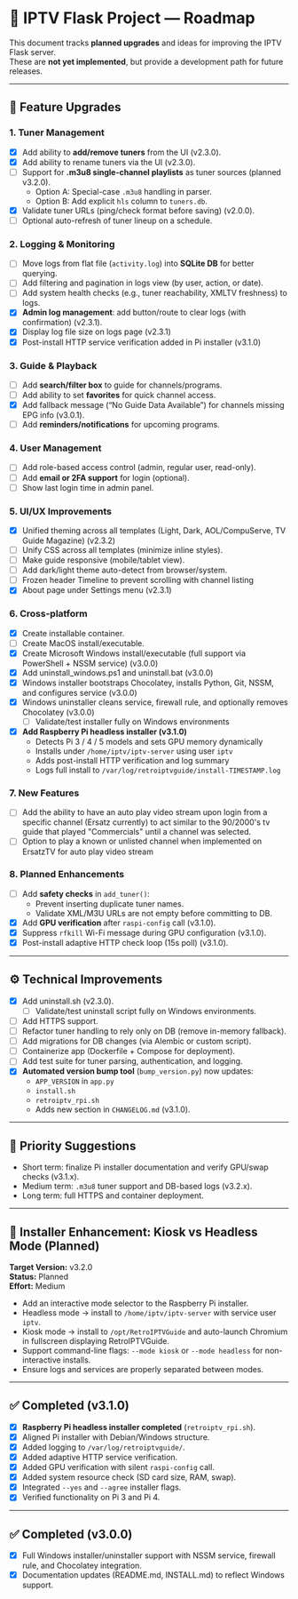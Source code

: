 # 📌 IPTV Flask Project — Roadmap

This document tracks **planned upgrades** and ideas for improving the IPTV Flask server.  
These are **not yet implemented**, but provide a development path for future releases.

---

## 🔮 Feature Upgrades

### 1. Tuner Management
- [x] Add ability to **add/remove tuners** from the UI (v2.3.0).
- [x] Add ability to rename tuners via the UI (v2.3.0).  
- [ ] Support for **.m3u8 single-channel playlists** as tuner sources (planned v3.2.0).  
  - Option A: Special-case `.m3u8` handling in parser.  
  - Option B: Add explicit `hls` column to `tuners.db`.  
- [x] Validate tuner URLs (ping/check format before saving) (v2.0.0).  
- [ ] Optional auto-refresh of tuner lineup on a schedule.

### 2. Logging & Monitoring
- [ ] Move logs from flat file (`activity.log`) into **SQLite DB** for better querying.  
- [ ] Add filtering and pagination in logs view (by user, action, or date).  
- [ ] Add system health checks (e.g., tuner reachability, XMLTV freshness) to logs.  
- [x] **Admin log management**: add button/route to clear logs (with confirmation) (v2.3.1).
- [x] Display log file size on logs page (v2.3.1)
- [x] Post-install HTTP service verification added in Pi installer (v3.1.0)

### 3. Guide & Playback
- [ ] Add **search/filter box** to guide for channels/programs.  
- [ ] Add ability to set **favorites** for quick channel access.  
- [x] Add fallback message (“No Guide Data Available”) for channels missing EPG info (v3.0.1).  
- [ ] Add **reminders/notifications** for upcoming programs.  

### 4. User Management
- [ ] Add role-based access control (admin, regular user, read-only).  
- [ ] Add **email or 2FA support** for login (optional).  
- [ ] Show last login time in admin panel.  

### 5. UI/UX Improvements
- [x] Unified theming across all templates (Light, Dark, AOL/CompuServe, TV Guide Magazine) (v2.3.2)
- [ ] Unify CSS across all templates (minimize inline styles).  
- [ ] Make guide responsive (mobile/tablet view).  
- [ ] Add dark/light theme auto-detect from browser/system.  
- [ ] Frozen header Timeline to prevent scrolling with channel listing  
- [x] About page under Settings menu (v2.3.1)

### 6. Cross-platform
- [x] Create installable container.  
- [ ] Create MacOS install/executable.  
- [x] Create Microsoft Windows install/executable (full support via PowerShell + NSSM service) (v3.0.0)  
- [x] Add uninstall_windows.ps1 and uninstall.bat (v3.0.0)  
- [x] Windows installer bootstraps Chocolatey, installs Python, Git, NSSM, and configures service (v3.0.0)  
- [x] Windows uninstaller cleans service, firewall rule, and optionally removes Chocolatey (v3.0.0)  
  - [ ] Validate/test installer fully on Windows environments  
- [x] **Add Raspberry Pi headless installer (v3.1.0)**  
  - Detects Pi 3 / 4 / 5 models and sets GPU memory dynamically  
  - Installs under `/home/iptv/iptv-server` using user `iptv`  
  - Adds post-install HTTP verification and log summary  
  - Logs full install to `/var/log/retroiptvguide/install-TIMESTAMP.log`

### 7. New Features
- [ ] Add the ability to have an auto play video stream upon login from a specific channel (Ersatz currently) to act similar to the 90/2000's tv guide that played "Commercials" until a channel was selected.  
- [ ] Option to play a known or unlisted channel when implemented on ErsatzTV for auto play video stream

### 8. Planned Enhancements
- [ ] Add **safety checks** in `add_tuner()`:
  - Prevent inserting duplicate tuner names.
  - Validate XML/M3U URLs are not empty before committing to DB.
- [x] Add **GPU verification** after `raspi-config` call (v3.1.0).
- [x] Suppress `rfkill` Wi-Fi message during GPU configuration (v3.1.0).
- [x] Post-install adaptive HTTP check loop (15s poll) (v3.1.0).

---

## ⚙️ Technical Improvements
- [x] Add uninstall.sh (v2.3.0).  
  - [ ] Validate/test uninstall script fully on Windows environments.  
- [ ] Add HTTPS support.  
- [ ] Refactor tuner handling to rely only on DB (remove in-memory fallback).  
- [ ] Add migrations for DB changes (via Alembic or custom script).  
- [ ] Containerize app (Dockerfile + Compose for deployment).  
- [ ] Add test suite for tuner parsing, authentication, and logging.  
- [x] **Automated version bump tool** (`bump_version.py`) now updates:  
  - `APP_VERSION` in `app.py`  
  - `install.sh`  
  - `retroiptv_rpi.sh`  
  - Adds new section in `CHANGELOG.md` (v3.1.0).  

---

## 📅 Priority Suggestions
- Short term: finalize Pi installer documentation and verify GPU/swap checks (v3.1.x).  
- Medium term: `.m3u8` tuner support and DB-based logs (v3.2.x).  
- Long term: full HTTPS and container deployment.  

---

## 🍓 Installer Enhancement: Kiosk vs Headless Mode (Planned)
**Target Version:** v3.2.0  
**Status:** Planned  
**Effort:** Medium  

- Add an interactive mode selector to the Raspberry Pi installer.
- Headless mode → install to `/home/iptv/iptv-server` with service user `iptv`.
- Kiosk mode → install to `/opt/RetroIPTVGuide` and auto-launch Chromium in fullscreen displaying RetroIPTVGuide.
- Support command-line flags: `--mode kiosk` or `--mode headless` for non-interactive installs.
- Ensure logs and services are properly separated between modes.

---

## ✅ Completed (v3.1.0)
- [x] **Raspberry Pi headless installer completed** (`retroiptv_rpi.sh`).  
- [x] Aligned Pi installer with Debian/Windows structure.  
- [x] Added logging to `/var/log/retroiptvguide/`.  
- [x] Added adaptive HTTP service verification.  
- [x] Added GPU verification with silent `raspi-config` call.  
- [x] Added system resource check (SD card size, RAM, swap).  
- [x] Integrated `--yes` and `--agree` installer flags.  
- [x] Verified functionality on Pi 3 and Pi 4.  

---

## ✅ Completed (v3.0.0)
- [x] Full Windows installer/uninstaller support with NSSM service, firewall rule, and Chocolatey integration.  
- [x] Documentation updates (README.md, INSTALL.md) to reflect Windows support.  
